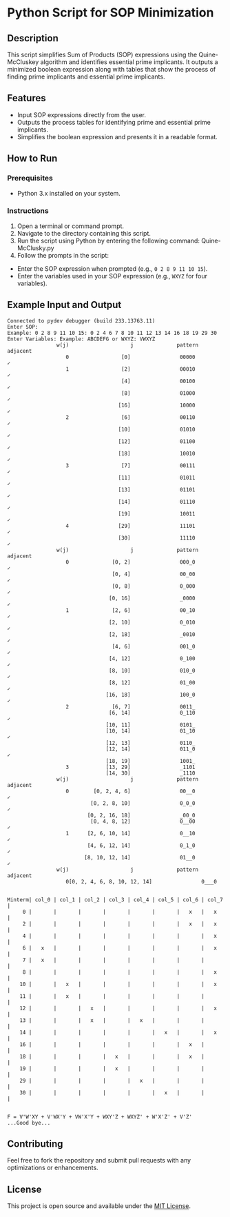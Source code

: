 # Python Script for SOP Minimization

## Description
This script simplifies Sum of Products (SOP) expressions using the Quine-McCluskey algorithm and identifies essential prime implicants. It outputs a minimized boolean expression along with tables that show the process of finding prime implicants and essential prime implicants.

## Features
- Input SOP expressions directly from the user.
- Outputs the process tables for identifying prime and essential prime implicants.
- Simplifies the boolean expression and presents it in a readable format.

## How to Run

### Prerequisites
- Python 3.x installed on your system.

### Instructions
1. Open a terminal or command prompt.
2. Navigate to the directory containing this script.
3. Run the script using Python by entering the following command: Quine-McClusky.py
4. Follow the prompts in the script:
- Enter the SOP expression when prompted (e.g., `0 2 8 9 11 10 15`).
- Enter the variables used in your SOP expression (e.g., `WXYZ` for four variables).

## Example Input and Output
```plaintext
Connected to pydev debugger (build 233.13763.11)
Enter SOP:
Example: 0 2 8 9 11 10 15: 0 2 4 6 7 8 10 11 12 13 14 16 18 19 29 30
Enter Variables: Example: ABCDEFG or WXYZ: VWXYZ
                w(j)                    j              pattern             adjacent
                   0                 [0]                00000                    ✓
                   1                 [2]                00010                    ✓
                                     [4]                00100                    ✓
                                     [8]                01000                    ✓
                                    [16]                10000                    ✓
                   2                 [6]                00110                    ✓
                                    [10]                01010                    ✓
                                    [12]                01100                    ✓
                                    [18]                10010                    ✓
                   3                 [7]                00111                    ✓
                                    [11]                01011                    ✓
                                    [13]                01101                    ✓
                                    [14]                01110                    ✓
                                    [19]                10011                    ✓
                   4                [29]                11101                    ✓
                                    [30]                11110                    ✓
                w(j)                    j              pattern             adjacent
                   0              [0, 2]                000_0                    ✓
                                  [0, 4]                00_00                    ✓
                                  [0, 8]                0_000                    ✓
                                 [0, 16]                _0000                    ✓
                   1              [2, 6]                00_10                    ✓
                                 [2, 10]                0_010                    ✓
                                 [2, 18]                _0010                    ✓
                                  [4, 6]                001_0                    ✓
                                 [4, 12]                0_100                    ✓
                                 [8, 10]                010_0                    ✓
                                 [8, 12]                01_00                    ✓
                                [16, 18]                100_0                    ✓
                   2              [6, 7]                0011_                     
                                 [6, 14]                0_110                    ✓
                                [10, 11]                0101_                     
                                [10, 14]                01_10                    ✓
                                [12, 13]                0110_                     
                                [12, 14]                011_0                    ✓
                                [18, 19]                1001_                     
                   3            [13, 29]                _1101                     
                                [14, 30]                _1110                     
                w(j)                    j              pattern             adjacent
                   0        [0, 2, 4, 6]                00__0                    ✓
                           [0, 2, 8, 10]                0_0_0                    ✓
                          [0, 2, 16, 18]                _00_0                     
                           [0, 4, 8, 12]                0__00                    ✓
                   1      [2, 6, 10, 14]                0__10                    ✓
                          [4, 6, 12, 14]                0_1_0                    ✓
                         [8, 10, 12, 14]                01__0                    ✓
                w(j)                    j              pattern             adjacent
                   0[0, 2, 4, 6, 8, 10, 12, 14]                0___0                     


Minterm| col_0 | col_1 | col_2 | col_3 | col_4 | col_5 | col_6 | col_7 | 
     0 |       |       |       |       |       |       |   x   |   x   |
     2 |       |       |       |       |       |       |   x   |   x   |
     4 |       |       |       |       |       |       |       |   x   |
     6 |   x   |       |       |       |       |       |       |   x   |
     7 |   x   |       |       |       |       |       |       |       |
     8 |       |       |       |       |       |       |       |   x   |
    10 |       |   x   |       |       |       |       |       |   x   |
    11 |       |   x   |       |       |       |       |       |       |
    12 |       |       |   x   |       |       |       |       |   x   |
    13 |       |       |   x   |       |   x   |       |       |       |
    14 |       |       |       |       |       |   x   |       |   x   |
    16 |       |       |       |       |       |       |   x   |       |
    18 |       |       |       |   x   |       |       |   x   |       |
    19 |       |       |       |   x   |       |       |       |       |
    29 |       |       |       |       |   x   |       |       |       |
    30 |       |       |       |       |       |   x   |       |       |


F = V'W'XY + V'WX'Y + VW'X'Y + WXY'Z + WXYZ' + W'X'Z' + V'Z' 
...Good bye...
```

## Contributing
Feel free to fork the repository and submit pull requests with any optimizations or enhancements.

## License
This project is open source and available under the [MIT License](LICENSE.md).


